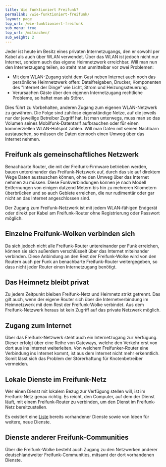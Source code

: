 ```yaml
---
title: Wie funktioniert Freifunk?
permalink: /wie-funktioniert-freifunk/
layout: page
top_url: /wie-funktioniert-freifunk
sub_menu: true
top_url: /mitmachen/
sub_weight: 2
---
```


Jeder ist heute im Besitz eines privaten Internetzugangs, den er sowohl per Kabel als auch über WLAN verwendet. Über das WLAN ist jedoch nicht nur Internet, sondern auch das eigene Heimnetzwerk erreichbar. Will man nun den Internetzugang teilen, so steht man unmittelbar vor zwei Problemen:

* Mit dem WLAN-Zugang steht dem Gast neben Internet auch noch das persönliche Heimnetzwerk offen: Dateifreigaben, Drucker, Komponenten des "Internet der Dinge" wie Licht, Strom und Heizungssteuerung.
* Verursachen Gäste über den eigenen Internetzugang rechtliche Probleme, so haftet man als Störer.

Dies führt zu Vorbehalten, anderen Zugang zum eigenen WLAN-Netzwerk zu gewähren. Die Folge sind zahllose eigenständige Netze, auf die jeweils nur der jeweilige Betreiber Zugriff hat. Ist man unterwegs, muss man so das Volumen seines Mobilfunk-Datentarif aufbrauchen oder für einen kommerziellen WLAN-Hotspot zahlen. Will man Daten mit seinen Nachbarn austauschen, so müssen die Daten dennoch einen Umweg über das Internet nehmen.


## Freifunk als gemeinschaftliches Netzwerk

Benachbarte Router, die mit der Freifunk-Firmware betrieben werden, bauen untereinander das Freifunk-Netzwerk auf, durch das sie auf direktem Wege Daten austauschen können, ohne den Umweg über das Internet nehmen zu müssen. Diese Funkverbindungen können je nach Modell Entfernungen von einigen dutzend Metern bis hin zu mehreren Kilometern überbrücken und so auch Gebiete erreichen, die nur rudimentär oder gar nicht an das Internet angeschlossen sind.

Der Zugang zum Freifunk-Netzwerk ist mit jedem WLAN-fähigen Endgerät oder direkt per Kabel am Freifunk-Router ohne Registrierung oder Passwort möglich.


## Einzelne Freifunk-Wolken verbinden sich

Da sich jedoch nicht alle Freifunk-Router untereinander per Funk erreichen, können sie sich außerdem verschlüsselt über das Internet miteinander verbinden. Diese Anbindung an den Rest der Freifunk-Wolke wird von den Routern auch per Funk an benachbarte Freifunk-Router weitergegeben, so dass nicht jeder Router einen Internetzugang benötigt.


## Das Heimnetz bleibt privat
Zu jedem Zeitpunkt bleiben Freifunk-Netz und Heimnetz strikt getrennt. Das gilt auch, wenn der eigene Router sich über die Internetverbindung im Heimnetzwerk mit dem Rest der Freifunk-Wolke verbindet. Aus dem Freifunk-Netzwerk heraus ist kein Zugriff auf das private Netzwerk möglich.


## Zugang zum Internet
Über das Freifunk-Netzwerk steht auch ein Internetzugang zur Verfügung. Dieser erfolgt über eine Reihe von Gateways, welche den Verkehr erst von dort aus ins Internet weiterleiten. Von welchem Freifunker-Router eine Verbindung ins Internet kommt, ist aus dem Internet nicht mehr erkenntlich. Somit lässt sich das Problem der Störerhaftung für Knotenbetreiber vermeiden.


## Lokale Dienste im Freifunk-Netz
Wer einen Dienst mit lokalem Bezug zur Verfügung stellen will, ist im Freifunk-Netz genau richtig. Es reicht, den Computer, auf dem der Dienst läuft, mit einem Freifunk-Router zu verbinden, um den Dienst im Freifunk-Netz bereitzustellen.

Es existiert eine <a href="/lokale-dienste/">Liste</a> bereits vorhandener Dienste sowie von Ideen für weitere, neue Dienste.

## Dienste anderer Freifunk-Communities
Über die Freifunk-Wolke besteht auch Zugang zu den Netzwerken anderer deutschlandweiter Freifunk-Communities, mitsamt der dort vorhandenen Dienste.
